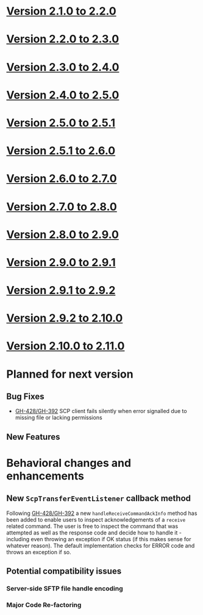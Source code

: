 # [Version 2.1.0 to 2.2.0](./docs/changes/2.2.0.md)

# [Version 2.2.0 to 2.3.0](./docs/changes/2.3.0.md)

# [Version 2.3.0 to 2.4.0](./docs/changes/2.4.0.md)

# [Version 2.4.0 to 2.5.0](./docs/changes/2.5.0.md)

# [Version 2.5.0 to 2.5.1](./docs/changes/2.5.1.md)

# [Version 2.5.1 to 2.6.0](./docs/changes/2.6.0.md)

# [Version 2.6.0 to 2.7.0](./docs/changes/2.7.0.md)

# [Version 2.7.0 to 2.8.0](./docs/changes/2.8.0.md)

# [Version 2.8.0 to 2.9.0](./docs/changes/2.9.0.md)

# [Version 2.9.0 to 2.9.1](./docs/changes/2.9.1.md)

# [Version 2.9.1 to 2.9.2](./docs/changes/2.9.2.md)

# [Version 2.9.2 to 2.10.0](./docs/changes/2.10.0.md)

# [Version 2.10.0 to 2.11.0](./docs/changes/2.11.0.md)

# Planned for next version

## Bug Fixes

* [GH-428/GH-392](https://github.com/apache/mina-sshd/issues/428) SCP client fails silently when error signalled due to missing file or lacking permissions

## New Features

# Behavioral changes and enhancements

## New `ScpTransferEventListener` callback method

Following [GH-428/GH-392](https://github.com/apache/mina-sshd/issues/428) a new `handleReceiveCommandAckInfo` method has been added to enable users to inspect
acknowledgements of a `receive` related command. The user is free to inspect the command that was attempted as well as the response code and decide how
to handle it - including even throwing an exception if OK status (if this makes sense for whatever reason). The default implementation checks for ERROR code and throws
an exception if so.

## Potential compatibility issues

### Server-side SFTP file handle encoding

### Major Code Re-factoring


